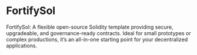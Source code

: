 # FortifySol
FortifySol: A flexible open-source Solidity template providing secure, upgradeable, and governance-ready contracts. Ideal for small prototypes or complex productions, it’s an all-in-one starting point for your decentralized applications.
